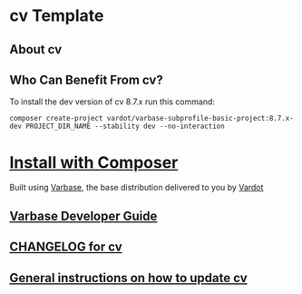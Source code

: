 # cv Template

## About cv

## Who Can Benefit From cv?

To install the dev version of cv 8.7.x run this command:
```
composer create-project vardot/varbase-subprofile-basic-project:8.7.x-dev PROJECT_DIR_NAME --stability dev --no-interaction
```

# [Install with Composer](https://github.com/Vardot/varbase-subprofile-basic-project)

Built using [Varbase](https://www.drupal.org/project/varbase), the base
 distribution delivered to you by [Vardot](https://www.vardot.com)


## [Varbase Developer Guide](https://docs.varbase.vardot.com)

## [CHANGELOG for cv](https://github.com/Vardot/cv/blob/8.x-7.x/CHANGELOG.md)

## [General instructions on how to update cv](https://github.com/Vardot/cv/blob/8.x-7.x/UPDATE.md)

